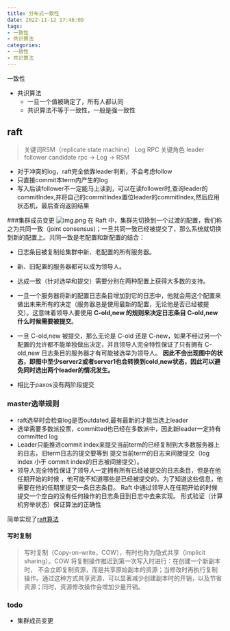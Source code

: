```yaml
---
title: 分布式一致性
date: 2022-11-12 17:46:09
tags:
- 一致性
- 共识算法
categories:
- 一致性
- 共识算法
---
```

一致性
* 共识算法 
  * 一旦一个值被确定了，所有人都认同 
  * 共识算法不等于一致性，一般是强一致性
<!-- more -->
## raft
> 关键词RSM（replicate state machine） Log  RPC
> 关键角色 leader follower candidate
> rpc -> Log -> RSM
* 对于冲突的log，raft完全依靠leader判断，不会考虑follow
* 只直接commit本term内产生的log
* 写入后读follower不一定能马上读到，可以在读follower时,查询leader的commitIndex,并将自己的commitIndex置位leader的commitIndex,然后应用状态机，最后查询返回结果

###集群成员变更
![img.png](/images/consistence/img.png)
在 Raft 中，集群先切换到一个过渡的配置，我们称之为共同一致（joint consensus)；一旦共同一致已经被提交了，那么系统就切换到新的配置上。共同一致是老配置和新配置的结合：

* 日志条目被复制给集群中新、老配置的所有服务器。
* 新、旧配置的服务器都可以成为领导人。
* 达成一致（针对选举和提交）需要分别在两种配置上获得大多数的支持。

* 一旦一个服务器将新的配置日志条目增加到它的日志中，他就会用这个配置来做出未来所有的决定（服务器总是使用最新的配置，无论他是否已经被提交）。这意味着领导人要使用 **C-old,new 的规则来决定日志条目 C-old,new 什么时候需要被提交**。
* 一旦 C-old,new 被提交，那么无论是 C-old 还是 C-new，如果不经过另一个配置的允许都不能单独做出决定，并且领导人完全特性保证了只有拥有 C-old,new 日志条目的服务器才有可能被选举为领导人。
**因此不会出现图中的状态，即图中至少server2或者server1也会转换到cold,new状态，因此可以避免同时选出两个leader的情况发生。**

* 相比于paxos没有两阶段提交 


### master选举规则
* raft选举时会检查log是否outdated,最有最新的才能当选上leader
* 选举需要多数派投票，committed也已经在多数派中，因此新leader一定持有committed log
* Leader只能推进commit index来提交当前term的已经复制到大多数服务器上的日志，旧term日志的提交要等到
  提交当前term的日志来间接提交（log index 小于 commit index的日志被间接提交）。
* 领导人完全特性保证了领导人一定拥有所有已经被提交的日志条目，但是在他任期开始的时候
，他可能不知道哪些是已经被提交的。为了知道这些信息，他需要在他的任期里提交一条日志条目。
Raft 中通过领导人在任期开始的时候提交一个空白的没有任何操作的日志条目到日志中去来实现。
形式验证（计算机穷举状态）保证算法的正确性

简单实现了[raft算法](https://github.com/Xuwudong/myraft)
#### 写时复制
>写时复制（Copy-on-write，COW），有时也称为隐式共享（implicit sharing）。COW 将复制操作推迟到第一次写入时进行：在创建一个新副本时，
不会立即复制资源，而是共享原始副本的资源；当修改时再执行复制操作。通过这种方式共享资源，可以显著减少创建副本时的开销，以及节省资源；同时，资源修改操作会增加少量开销。





### todo
* 集群成员变更
